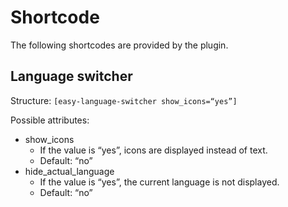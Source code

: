 # Shortcode

The following shortcodes are provided by the plugin.

## Language switcher

Structure: `[easy-language-switcher show_icons=“yes”]`

Possible attributes:

* show_icons
	* If the value is “yes”, icons are displayed instead of text.
	* Default: “no”
* hide_actual_language
	* If the value is “yes”, the current language is not displayed.
	* Default: “no”
